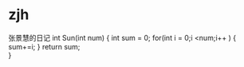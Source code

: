 # zjh
张景慧的日记
int Sun(int num)
{
  int sum = 0;
  for(int i = 0;i <num;i++ )
  {
      sum+=i;
  }
  return sum;  
}
